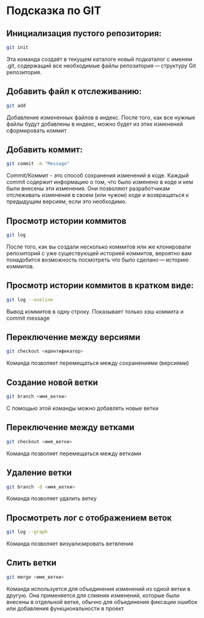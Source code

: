 # Подсказка по GIT

## Инициализация пустого репозитория:
```sh
git init
```
Эта команда создаёт в текущем каталоге новый подкаталог с именем .git, содержащий все необходимые файлы репозитория — структуру Git репозитория.
## Добавить файл к отслеживанию:
```sh
git add
```
Добавление измененных файлов в индекс. После того, как все нужные файлы будут добавлены в индекс, можно будет из этих изменений сформировать коммит
## Добавить коммит:
```sh
git commit -m "Message"
```
Commit/Коммит - это способ сохранения изменений в коде. Каждый commit содержит информацию о том, что было изменено в коде и кем были внесены эти изменения. Они позволяют разработчикам отслеживать изменения в своем (или чужом) коде и возвращаться к предыдущим версиям, если это необходимо.
## Просмотр истории коммитов
```sh
git log
```
После того, как вы создали несколько коммитов или же клонировали репозиторий с уже существующей историей коммитов, вероятно вам понадобится возможность посмотреть что было сделано — историю коммитов.
## Просмотр истории коммитов в кратком виде:
```sh
git log --oneline
```
Вывод коммитов в одну строку. Показывает только хэш коммита и commit message
## Переключение между версиями 
```sh
git checkout <идентификатор>
```
Команда позволяет перемещаться между сохранениями (версиями)
## Создание новой ветки 
```sh
git branch <имя_ветки>
```
C помощью этой команды можно добавлять новые ветки
## Переключение между ветками 
```sh
git checkout <имя_ветки>
```
Команда позволяет перемещаться между ветками
## Удаление ветки 
```sh
git branch -d <имя_ветки>
```
Команда позволяет удалить ветку
## Просмотреть лог с отображением веток
```sh
git log --graph
```
Команда позволяет визуализировать ветвления
## Слить ветки 
```sh
git merge <имя_ветки>
```
Команда используется для объединения изменений из одной ветки в другую. Она применяется для слияния изменений, которые были внесены в отдельной ветке, обычно для объединения фиксации ошибок или добавления функциональности в проект